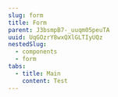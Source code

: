 ```yaml
---
slug: form
title: Form
parent: J3bsmpB7-_uuqm05peuTA
uuid: UqGOzrY8wxQXlGLTIyUQz
nestedSlug:
  - components
  - form
tabs:
  - title: Main
    content: Test
---
```

